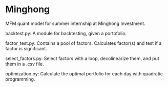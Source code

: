 # Minghong
MFM quant model for summer internship at Minghong Investment.

backtest.py: A module for backtesting, given a portofolio.

factor_test.py: Contains a pool of factors. Calculates factor(s) and test if a factor is significant.

select_factors.py: Select factors with a loop, decolinearize them, and put them in a .csv file.

optimization.py: Calculate the optimal portfolio for each day with quadratic programming.
